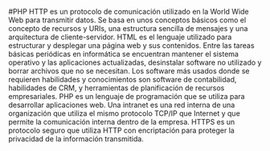 #PHP 
HTTP es un protocolo de comunicación utilizado en la World Wide Web para transmitir datos. Se basa en unos conceptos básicos como el concepto de recursos y URIs, una estructura sencilla de mensajes y una arquitectura de cliente-servidor. HTML es el lenguaje utilizado para estructurar y desplegar una página web y sus contenidos. Entre las tareas básicas periódicas en informática se encuentran mantener el sistema operativo y las aplicaciones actualizadas, desinstalar software no utilizado y borrar archivos que no se necesitan. Los software más usados donde se requieren habilidades y conocimientos son software de contabilidad, habilidades de CRM, y herramientas de planificación de recursos empresariales. PHP es un lenguaje de programación que se utiliza para desarrollar aplicaciones web. Una intranet es una red interna de una organización que utiliza el mismo protocolo TCP/IP que Internet y que permite la comunicación interna dentro de la empresa. HTTPS es un protocolo seguro que utiliza HTTP con encriptación para proteger la privacidad de la información transmitida.